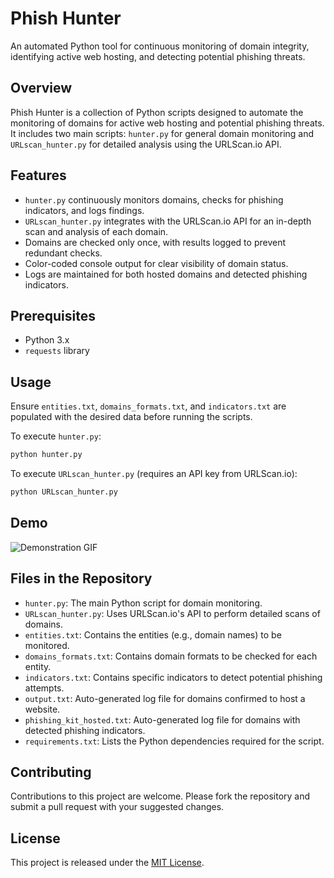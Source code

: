 # Phish Hunter
An automated Python tool for continuous monitoring of domain integrity, identifying active web hosting, and detecting potential phishing threats.

## Overview
Phish Hunter is a collection of Python scripts designed to automate the monitoring of domains for active web hosting and potential phishing threats. It includes two main scripts: `hunter.py` for general domain monitoring and `URLscan_hunter.py` for detailed analysis using the URLScan.io API.

## Features
- `hunter.py` continuously monitors domains, checks for phishing indicators, and logs findings.
- `URLscan_hunter.py` integrates with the URLScan.io API for an in-depth scan and analysis of each domain.
- Domains are checked only once, with results logged to prevent redundant checks.
- Color-coded console output for clear visibility of domain status.
- Logs are maintained for both hosted domains and detected phishing indicators.

## Prerequisites
- Python 3.x
- `requests` library

## Usage

Ensure `entities.txt`, `domains_formats.txt`, and `indicators.txt` are populated with the desired data before running the scripts.

To execute `hunter.py`:

```bash
python hunter.py
```

To execute `URLscan_hunter.py` (requires an API key from URLScan.io):

```bash
python URLscan_hunter.py
```

## Demo
![Demonstration GIF](https://github.com/alenperic/Phish-Hunter/blob/main/demo.gif?raw=true)

## Files in the Repository
- `hunter.py`: The main Python script for domain monitoring.
- `URLscan_hunter.py`: Uses URLScan.io's API to perform detailed scans of domains.
- `entities.txt`: Contains the entities (e.g., domain names) to be monitored.
- `domains_formats.txt`: Contains domain formats to be checked for each entity.
- `indicators.txt`: Contains specific indicators to detect potential phishing attempts.
- `output.txt`: Auto-generated log file for domains confirmed to host a website.
- `phishing_kit_hosted.txt`: Auto-generated log file for domains with detected phishing indicators.
- `requirements.txt`: Lists the Python dependencies required for the script.

## Contributing
Contributions to this project are welcome. Please fork the repository and submit a pull request with your suggested changes.

## License
This project is released under the [MIT License](LICENSE).
